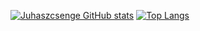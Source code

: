 

<!--
**Juhaszcsenge/Juhaszcsenge** is a ✨ _special_ ✨ repository because its `README.md` (this file) appears on your GitHub profile.

Here are some ideas to get you started:

- 🔭 I’m currently working on ...
- 🌱 I’m currently learning ...
- 👯 I’m looking to collaborate on ...
- 🤔 I’m looking for help with ...
- 💬 Ask me about ...
- 📫 How to reach me: ...
- 😄 Pronouns: ...
- ⚡ Fun fact: ...
-->


 [![Juhaszcsenge GitHub stats](https://github-readme-stats.vercel.app/api?username=Juhaszcsenge&show_icons=true&theme=onedark)](https://github.com/anuraghazra/github-readme-stats)
[![Top Langs](https://github-readme-stats.vercel.app/api/top-langs/?username=Juhaszcsenge&langs_count=8&show_icons=true&theme=onedark)](https://github.com/anuraghazra/github-readme-stats)

